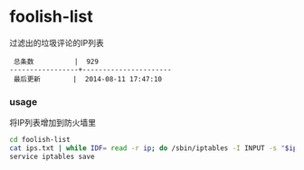 foolish-list
============

过滤出的垃圾评论的IP列表

```
 总条数          |  929       
-----------------+----------------------
 最后更新        |  2014-08-11 17:47:10     
```

### usage

将IP列表增加到防火墙里

```bash
cd foolish-list
cat ips.txt | while IDF= read -r ip; do /sbin/iptables -I INPUT -s "$ip" -j DROP; done
service iptables save
```
